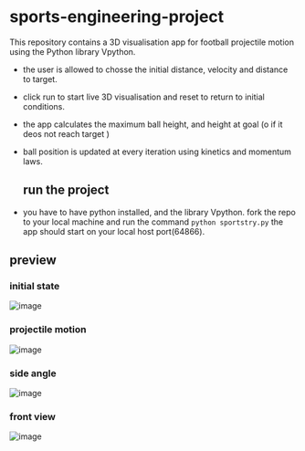 # sports-engineering-project

This repository contains a 3D visualisation app for football projectile motion using the Python library Vpython.
- the user is allowed to chosse the initial distance, velocity and distance to target.
- click run to start live 3D visualisation and reset to return to initial conditions.
- the app calculates the maximum ball height, and height at goal (o if it deos not reach target )
- ball position is updated at every iteration using kinetics and momentum laws.

  ## run the project
- you have to have python installed, and the library Vpython. fork the repo to your local machine and run the command ``` python sportstry.py ``` the app should start on your local host port(64866).

## preview
### initial state
![image](https://github.com/Salmoon8/sports-engineering-project/assets/93344447/24e0c57f-a1c4-4c11-9421-5bb0885074a8)

### projectile motion 
![image](https://github.com/Salmoon8/sports-engineering-project/assets/93344447/b7f07d35-5f41-4af1-9622-b352727458fd)
### side angle 
![image](https://github.com/Salmoon8/sports-engineering-project/assets/93344447/5d7036bf-df3b-4114-aa35-8641ca35de65)
### front view
![image](https://github.com/Salmoon8/sports-engineering-project/assets/93344447/1d47d46f-a709-4436-8562-9bc2556a5962)




